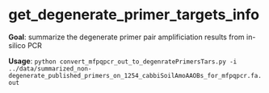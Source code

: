 # get_degenerate_primer_targets_info

**Goal**: summarize the degenerate primer pair amplificiation results from in-silico PCR

**Usage**: `python convert_mfpqpcr_out_to_degenratePrimersTars.py -i ../data/summarized_non-degenerate_published_primers_on_1254_cabbiSoilAmoAAOBs_for_mfpqpcr.fa.out`
